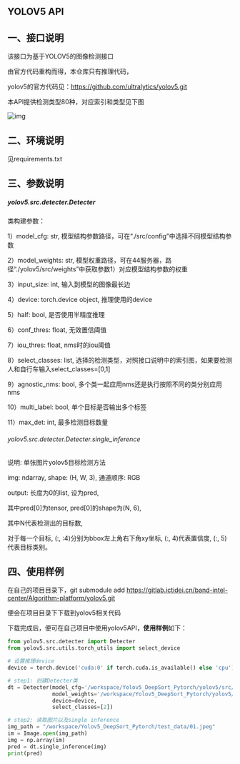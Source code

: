 ## YOLOV5 API

## 一、接口说明

该接口为基于YOLOV5的图像检测接口

由官方代码重构而得，本仓库只有推理代码，

yolov5的官方代码见：https://github.com/ultralytics/yolov5.git

本API提供检测类型80种，对应索引和类型见下图

![img](https://img-blog.csdnimg.cn/20210601214628463.png?x-oss-process=image/watermark,type_ZmFuZ3poZW5naGVpdGk,shadow_10,text_aHR0cHM6Ly9ibG9nLmNzZG4ubmV0L3dlaXhpbl8zNjY3MDUyOQ==,size_16,color_FFFFFF,t_70)

## 二、环境说明

见requirements.txt

## 三、参数说明

##### **yolov5.src.detecter.Detecter**

类构建参数：

1）model_cfg: str, 模型结构参数路径，可在“./src/config”中选择不同模型结构参数

2）model_weights: str, 模型权重路径，可在44服务器，路径“./yolov5/src/weights”中获取参数1）对应模型结构参数的权重

3）input_size: int, 输入到模型的图像最长边 

4）device: torch.device object, 推理使用的device 

5）half: bool, 是否使用半精度推理

6）conf_thres: float, 无效置信阈值 

7）iou_thres: float, nms时的iou阈值

8）select_classes: list, 选择的检测类型，对照接口说明中的索引图，如果要检测人和自行车输入select_classes=[0,1] 

9）agnostic_nms: bool, 多个类一起应用nms还是执行按照不同的类分别应用nms 

10）multi_label: bool, 单个目标是否输出多个标签

11）max_det: int, 最多检测目标数量

###### yolov5.src.detecter.Detecter.single_inference

说明: 单张图片yolov5目标检测方法

img: ndarray, shape: (H, W, 3), 通道顺序: RGB

output: 长度为0的list, 设为pred, 

其中pred[0]为tensor, pred[0]的shape为(N, 6), 

其中N代表检测出的目标数, 

对于每一个目标, (:, :4)分别为bbox左上角右下角xy坐标, (:, 4)代表置信度, (:, 5)代表目标类别。



## 四、使用样例

在自己的项目目录下，git submodule add  https://gitlab.ictidei.cn/band-intel-center/Algorithm-platform/yolov5.git

便会在项目目录下下载到yolov5相关代码

下载完成后，便可在自己项目中使用yolov5API，**使用样例**如下：

```python
from yolov5.src.detecter import Detecter
from yolov5.src.utils.torch_utils import select_device

# 设置推理device
device = torch.device('cuda:0' if torch.cuda.is_available() else 'cpu')

# step1: 创建Detecter类
dt = Detecter(model_cfg='/workspace/Yolov5_DeepSort_Pytorch/yolov5/src/config/yolov5s.yaml',
              model_weights='/workspace/Yolov5_DeepSort_Pytorch/yolov5/src/weights/yolov5s_resave.pt',
              device=device,
              select_classes=[2])

# step2: 读取图片以及single inference
img_path = "/workspace/Yolov5_DeepSort_Pytorch/test_data/01.jpeg"
im = Image.open(img_path)
img = np.array(im)
pred = dt.single_inference(img)
print(pred)
```

 

